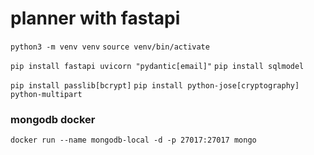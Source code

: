 # planner with fastapi

`python3 -m venv venv`
`source venv/bin/activate`

`pip install fastapi uvicorn "pydantic[email]"`
`pip install sqlmodel`

`pip install passlib[bcrypt]`
`pip install python-jose[cryptography] python-multipart`

### mongodb docker

`docker run --name mongodb-local -d -p 27017:27017 mongo`
